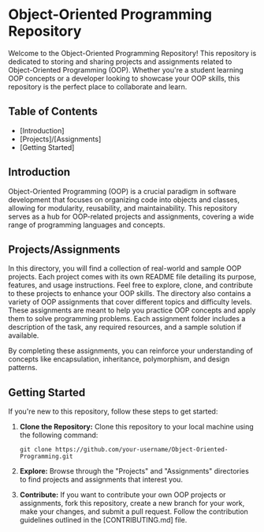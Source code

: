 # Object-Oriented Programming Repository

Welcome to the Object-Oriented Programming Repository! This repository is dedicated to storing and sharing projects and assignments related to Object-Oriented Programming (OOP). Whether you're a student learning OOP concepts or a developer looking to showcase your OOP skills, this repository is the perfect place to collaborate and learn.

## Table of Contents

- [Introduction]
- [Projects]/[Assignments]
- [Getting Started]

## Introduction

Object-Oriented Programming (OOP) is a crucial paradigm in software development that focuses on organizing code into objects and classes, allowing for modularity, reusability, and maintainability. This repository serves as a hub for OOP-related projects and assignments, covering a wide range of programming languages and concepts.

## Projects/Assignments

In this directory, you will find a collection of real-world and sample OOP projects. Each project comes with its own README file detailing its purpose, features, and usage instructions. Feel free to explore, clone, and contribute to these projects to enhance your OOP skills.
The directory also contains a variety of OOP assignments that cover different topics and difficulty levels. These assignments are meant to help you practice OOP concepts and apply them to solve programming problems. Each assignment folder includes a description of the task, any required resources, and a sample solution if available.

By completing these assignments, you can reinforce your understanding of concepts like encapsulation, inheritance, polymorphism, and design patterns.

## Getting Started

If you're new to this repository, follow these steps to get started:

1. **Clone the Repository:** Clone this repository to your local machine using the following command:
   ```
   git clone https://github.com/your-username/Object-Oriented-Programming.git
   ```

2. **Explore:** Browse through the "Projects" and "Assignments" directories to find projects and assignments that interest you.

3. **Contribute:** If you want to contribute your own OOP projects or assignments, fork this repository, create a new branch for your work, make your changes, and submit a pull request. Follow the contribution guidelines outlined in the [CONTRIBUTING.md] file.

